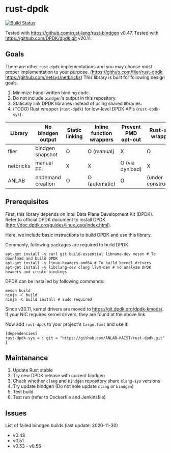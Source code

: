 # rust-dpdk

[![Build Status](https://jenkins.kaist.ac.kr/buildStatus/icon?job=ANLAB-KAIST%2Frust-dpdk%2Fmaster)](https://jenkins.kaist.ac.kr/job/ANLAB-KAIST/job/rust-dpdk/job/master/)

Tested with <https://github.com/rust-lang/rust-bindgen> v0.47.
Tested with <https://github.com/DPDK/dpdk.git> v20.11.

## Goals

There are other `rust-dpdk` implementations and you may choose most proper implementation to your purpose.
(https://github.com/flier/rust-dpdk, https://github.com/netsys/netbricks)
This library is built for following design goals.

1. Minimize hand-written binding code.
1. Do not include `bindgen`'s output in this repository.
1. Statically link DPDK libraries instead of using shared libraries.
1. (TODO) Rust wrapper (`rust-dpdk`) for low-level DPDK APIs (`rust-dpdk-sys`).

| Library   | No bindgen output | Static linking  | Inline function wrappers | Prevent PMD opt-out | Rust-style wrappers |
| --------- | ----------------- | --------------- | ------------------------ | ------------------- | ------------------- | 
| flier     | bindgen snapshot  | O               | O (manual)               | X                   | O                   |
| netbricks | manual FFI        | X               | X                        | O (via dynload)     | X                   |
| ANLAB     | ondemand creation | O               | O (automatic)            | O                   | (under construction)|

## Prerequisites

First, this library depends on Intel Data Plane Development Kit (DPDK).
Refer to official DPDK document to install DPDK (http://doc.dpdk.org/guides/linux_gsg/index.html).

Here, we include basic instructions to build DPDK and use this library.

Commonly, following packages are required to build DPDK.
```{.sh}
apt-get install -y curl git build-essential libnuma-dev meson # To download and build DPDK
apt-get install -y linux-headers-amd64 # To build kernel drivers
apt-get install -y libclang-dev clang llvm-dev # To analyze DPDK headers and create bindings
```

DPDK can be installed by following commands:
```{.sh}
meson build
ninja -C build
ninja -C build install # sudo required
```
Since v20.11, kernel drivers are moved to https://git.dpdk.org/dpdk-kmods/.
If your NIC requires kernel drivers, they are found at the above link.


Now add `rust-dpdk` to your project's `Cargo.toml` and use it!
```{.toml}
[dependencies]
rust-dpdk-sys = { git = "https://github.com/ANLAB-KAIST/rust-dpdk.git" }
```

## Maintenance

1. Update Rust stable
1. Try new DPDK release with current bindgen
1. Check whether `clang` and `bindgen` repository share `clang-sys` versions
1. Try update bindgen (Do not sole update `clang` or `bindgen`)
1. Test build
1. Test run (refer to Dockerfile and Jenkinsfile)

## Issues

List of failed bindgen builds (last update: 2020-11-30)

* v0.48
* v0.51
* v0.53 - v0.56